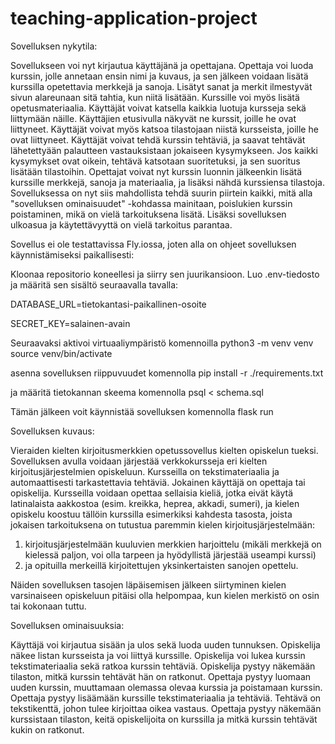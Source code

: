 # teaching-application-project
Sovelluksen nykytila:

Sovellukseen voi nyt kirjautua käyttäjänä ja opettajana. Opettaja voi luoda kurssin, jolle annetaan ensin nimi ja kuvaus, ja sen jälkeen voidaan lisätä kurssilla opetettavia merkkejä ja sanoja. Lisätyt sanat ja merkit ilmestyvät sivun alareunaan sitä tahtia, kun niitä lisätään. Kurssille voi myös lisätä opetusmateriaalia. Käyttäjät voivat katsella kaikkia luotuja kursseja sekä liittymään näille. Käyttäjien etusivulla näkyvät ne kurssit, joille he ovat liittyneet. Käyttäjät voivat myös katsoa tilastojaan niistä kursseista, joille he ovat liittyneet. Käyttäjät voivat tehdä kurssin tehtäviä, ja saavat tehtävät lähetettyään palautteen vastauksistaan jokaiseen kysymykseen. Jos kaikki kysymykset ovat oikein, tehtävä katsotaan suoritetuksi, ja sen suoritus lisätään tilastoihin. Opettajat voivat nyt kurssin luonnin jälkeenkin lisätä kurssille merkkejä, sanoja ja materiaalia, ja lisäksi nähdä kurssiensa tilastoja. Sovelluksessa on nyt siis mahdollista tehdä suurin piirtein kaikki, mitä alla "sovelluksen ominaisuudet" -kohdassa mainitaan, poislukien kurssin poistaminen, mikä on vielä tarkoituksena lisätä. Lisäksi sovelluksen ulkoasua ja käytettävyyttä on vielä tarkoitus parantaa.

Sovellus ei ole testattavissa Fly.iossa, joten alla on ohjeet sovelluksen käynnistämiseksi paikallisesti:

Kloonaa repositorio koneellesi ja siirry sen juurikansioon. Luo .env-tiedosto ja määritä sen sisältö seuraavalla tavalla:

DATABASE_URL=tietokantasi-paikallinen-osoite

SECRET_KEY=salainen-avain

Seuraavaksi aktivoi virtuaaliympäristö komennoilla
python3 -m venv venv
source venv/bin/activate

asenna sovelluksen riippuvuudet komennolla
pip install -r ./requirements.txt

ja määritä tietokannan skeema komennolla
psql < schema.sql

Tämän jälkeen voit käynnistää sovelluksen komennolla
flask run


Sovelluksen kuvaus:

Vieraiden kielten kirjoitusmerkkien opetussovellus kielten opiskelun tueksi.
Sovelluksen avulla voidaan järjestää verkkokursseja eri kielten kirjoitusjärjestelmien opiskeluun. Kursseilla on tekstimateriaalia ja automaattisesti tarkastettavia tehtäviä. Jokainen käyttäjä on opettaja tai opiskelija. Kursseilla voidaan opettaa sellaisia kieliä, jotka eivät käytä latinalaista aakkostoa (esim. kreikka, heprea, akkadi, sumeri), ja kielen opiskelu koostuu tällöin kurssilla esimerkiksi kahdesta tasosta, joista jokaisen tarkoituksena on tutustua paremmin kielen kirjoitusjärjestelmään: 
1. kirjoitusjärjestelmään kuuluvien merkkien harjoittelu (mikäli merkkejä on kielessä paljon, voi olla tarpeen ja hyödyllistä järjestää useampi kurssi)
2. ja opituilla merkeillä kirjoitettujen yksinkertaisten sanojen opettelu.

Näiden sovelluksen tasojen läpäisemisen jälkeen siirtyminen kielen varsinaiseen opiskeluun pitäisi olla helpompaa, kun kielen merkistö on osin tai kokonaan tuttu.

Sovelluksen ominaisuuksia:

Käyttäjä voi kirjautua sisään ja ulos sekä luoda uuden tunnuksen.
Opiskelija näkee listan kursseista ja voi liittyä kurssille.
Opiskelija voi lukea kurssin tekstimateriaalia sekä ratkoa kurssin tehtäviä.
Opiskelija pystyy näkemään tilaston, mitkä kurssin tehtävät hän on ratkonut.
Opettaja pystyy luomaan uuden kurssin, muuttamaan olemassa olevaa kurssia ja poistamaan kurssin.
Opettaja pystyy lisäämään kurssille tekstimateriaalia ja tehtäviä. Tehtävä on tekstikenttä, johon tulee kirjoittaa oikea vastaus.
Opettaja pystyy näkemään kurssistaan tilaston, keitä opiskelijoita on kurssilla ja mitkä kurssin tehtävät kukin on ratkonut.
